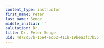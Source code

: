 ```yaml
---
content_type: instructor
first_name: Peter
last_name: Senge
middle_initial: ''
salutation: Dr.
title: Dr. Peter Senge
uid: 4d72d57b-15e4-ec62-411b-19bea3fc7b55
---
```


